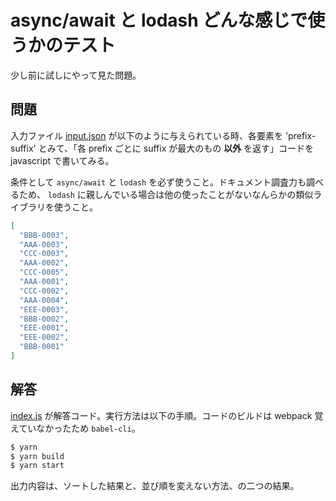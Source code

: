 # async/await と lodash どんな感じで使うかのテスト

少し前に試しにやって見た問題。

## 問題

入力ファイル [input.json](./input.json) が以下のように与えられている時、各要素を 'prefix-suffix' とみて、「各 prefix ごとに suffix が最大のもの **以外** を返す」コードを javascript で書いてみる。

条件として `async/await` と `lodash` を必ず使うこと。ドキュメント調査力も調べるため、 `lodash` に親しんでいる場合は他の使ったことがないなんらかの類似ライブラリを使うこと。

```json
[
  "BBB-0003",
  "AAA-0003",
  "CCC-0003",
  "AAA-0002",
  "CCC-0005",
  "AAA-0001",
  "CCC-0002",
  "AAA-0004",
  "EEE-0003",
  "BBB-0002",
  "EEE-0001",
  "EEE-0002",
  "BBB-0001"
]
```

## 解答

[index.js](./index.js) が解答コード。実行方法は以下の手順。コードのビルドは webpack 覚えていなかったため `babel-cli`。

```bash
$ yarn
$ yarn build
$ yarn start
```

出力内容は、ソートした結果と、並び順を変えない方法、の二つの結果。
